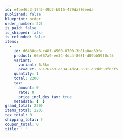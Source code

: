 ```yaml
---
id: e4be46c3-1749-49b2-b015-479da786eeda
published: false
blueprint: order
order_number: 223
is_paid: false
is_shipped: false
is_refunded: false
items:
  -
    id: d6488ce6-c48f-4500-8700-3b81a0ae69fa
    product: 66e767a9-ee34-4dc4-8681-d09bb59f0cf5
    variant:
      variant: 6.5km
      product: 66e767a9-ee34-4dc4-8681-d09bb59f0cf5
    quantity: 1
    total: 2200
    tax:
      amount: 0
      rate: 0
      price_includes_tax: true
    metadata: {  }
grand_total: 2200
items_total: 2200
tax_total: 0
shipping_total: 0
coupon_total: 0
title: ' '
---
```

